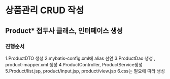 # 상품관리 CRUD 작성

## Product* 접두사 클래스, 인터페이스 생성

### 진행순서

1.ProductDTO 생성
2.mybatis-config.xml에 alias 선언
3.ProductDao 생성 , product-mapper.xml 생성
4.ProductController, ProductService생성
5.Product/list.jsp, product/input.jsp, product/view.jsp
6.css는 필요에 따라 생성